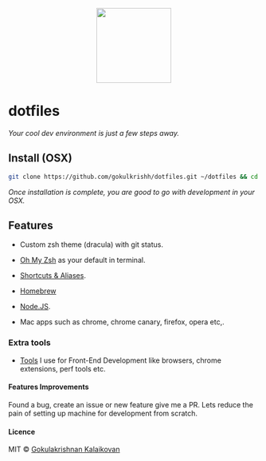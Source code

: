 <p align="center"><img src="https://raw.githubusercontent.com/gokulkrishh/dotfiles/master/logo.png" width="150" height="150"/></p>

# dotfiles

*Your cool dev environment is just a few steps away.*

## Install (OSX)

```sh
git clone https://github.com/gokulkrishh/dotfiles.git ~/dotfiles && cd ~/dotfiles && bash install.sh
```

*Once installation is complete, you are good to go with development in your OSX.*

## Features

  - Custom zsh theme (dracula) with git status.

  - [Oh My Zsh](https://github.com/robbyrussell/oh-my-zsh) as your default in terminal.
  
  - [Shortcuts & Aliases](https://github.com/gokulkrishh/dotfiles/blob/master/docs/Aliases.md).

  - [Homebrew](http://brew.sh/) 

  - [Node.JS](https://nodejs.org/en/).
	
  - Mac apps such as chrome, chrome canary, firefox, opera etc,.

### Extra tools

 - [Tools](https://github.com/gokulkrishh/Tools-I-use) I use for Front-End Development like browsers, chrome extensions, perf tools etc.

#### Features Improvements
Found a bug, create an issue or new feature give me a PR. Lets reduce the pain of setting up machine for development from scratch.

#### Licence

MIT © [Gokulakrishnan Kalaikovan](http://github.com/gokulkrishh)   
